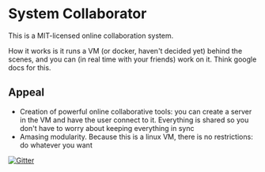 # System Collaborator

This is a MIT-licensed online collaboration system.

How it works is it runs a VM (or docker, haven't decided yet) behind the scenes, and you can (in real time with your friends) work on it. Think google docs for this.

## Appeal
* Creation of powerful online collaborative tools: you can create a server in the VM and have the user connect to it. Everything is shared so you don't have to worry about keeping everything in sync
* Amasing modularity. Because this is a linux VM, there is no restrictions: do whatever you want


[![Gitter](https://badges.gitter.im/GCI-2015-GPW/SystemCollab.svg)](https://gitter.im/GCI-2015-GPW/SystemCollab?utm_source=badge&utm_medium=badge&utm_campaign=pr-badge&utm_content=badge)